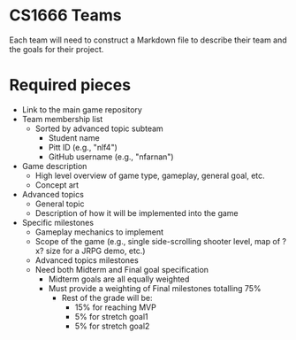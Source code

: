 # CS1666 Teams

Each team will need to construct a Markdown file to describe their team and the
goals for their project.

# Required pieces
* Link to the main game repository
* Team membership list
	* Sorted by advanced topic subteam
		* Student name
		* Pitt ID (e.g., "nlf4")
		* GitHub username (e.g., "nfarnan")
* Game description
	* High level overview of game type, gameplay, general goal, etc.
	* Concept art
* Advanced topics
	* General topic
	* Description of how it will be implemented into the game
* Specific milestones
	* Gameplay mechanics to implement
	* Scope of the game (e.g., single side-scrolling shooter level, map of ?x?
		size for a JRPG demo, etc.)
	* Advanced topics milestones
	* Need both Midterm and Final goal specification
		* Midterm goals are all equally weighted
		* Must provide a weighting of Final milestones totalling 75%
			* Rest of the grade will be:
				* 15% for reaching MVP
				* 5% for stretch goal1
				* 5% for stretch goal2
